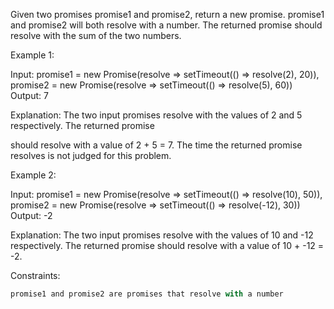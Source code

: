 Given two promises promise1 and promise2, return a new promise. promise1 and promise2 will both resolve with a number. The returned promise should resolve with the sum of the two numbers.
 

Example 1:

Input: 
promise1 = new Promise(resolve => setTimeout(() => resolve(2), 20)), 
promise2 = new Promise(resolve => setTimeout(() => resolve(5), 60))
Output: 7

Explanation: The two input promises resolve with the values of 2 and 5 respectively. The returned promise 

should resolve with a value of 2 + 5 = 7. The time the returned promise resolves is not judged for this problem.


Example 2:

Input: 
promise1 = new Promise(resolve => setTimeout(() => resolve(10), 50)), 
promise2 = new Promise(resolve => setTimeout(() => resolve(-12), 30))
Output: -2

Explanation: The two input promises resolve with the values of 10 and -12 respectively. The returned promise should resolve with a value of 10 + -12 = -2.
 

Constraints:
```js
promise1 and promise2 are promises that resolve with a number